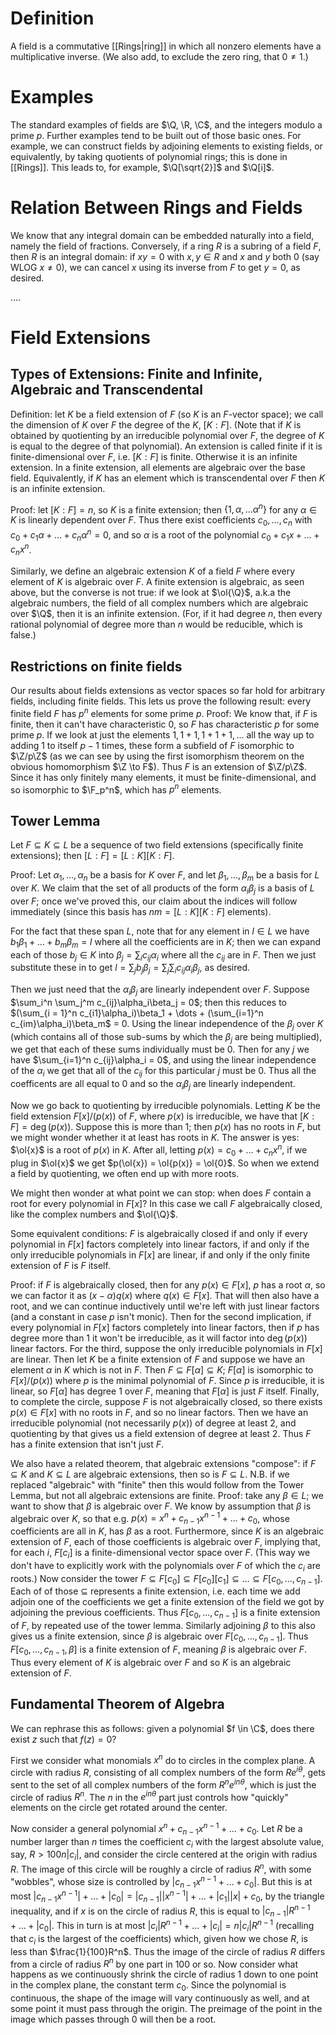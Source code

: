 # Definition
A field is a commutative [[Rings|ring]] in which all nonzero elements have a multiplicative inverse. (We also add, to exclude the zero ring, that $0 \neq 1$.)
# Examples
The standard examples of fields are $\Q, \R, \C$, and the integers modulo a prime $p$. Further examples tend to be built out of those basic ones. For example, we can construct fields by adjoining elements to existing fields, or equivalently, by taking quotients of polynomial rings; this is done in [[Rings]]. This leads to, for example, $\Q[\sqrt{2}]$ and $\Q[i]$.
# Relation Between Rings and Fields
We know that any integral domain can be embedded naturally into a field, namely the field of fractions. Conversely, if a ring $R$ is a subring of a field $F$, then $R$ is an integral domain: if $xy = 0$ with $x, y \in R$ and $x$ and $y$ both $0$ (say WLOG $x \neq 0$), we can cancel $x$ using its inverse from $F$ to get $y = 0$, as desired. 

....
# Field Extensions
## Types of Extensions: Finite and Infinite, Algebraic and Transcendental
Definition: let $K$ be a field extension of $F$ (so $K$ is an $F$-vector space); we call the dimension of $K$ over $F$ the degree of the $K$, $[K : F]$. (Note that if $K$ is obtained by quotienting by an irreducible polynomial over $F$, the degree of $K$ is equal to the degree of that polynomial). An extension is called finite if it is finite-dimensional over $F$, i.e. $[K : F]$ is finite. Otherwise it is an infinite extension. In a finite extension, all elements are algebraic over the base field. Equivalently, if $K$ has an element which is transcendental over $F$ then $K$ is an infinite extension.

Proof: let $[K : F] = n$, so $K$ is a finite extension; then $\{1, \alpha, \dots \alpha^n\}$ for any $\alpha \in K$ is linearly dependent over $F$. Thus there exist coefficients $c_0, \dots, c_n$ with $c_0 + c_1\alpha + \dots + c_n\alpha^n = 0$, and so $\alpha$ is a root of the polynomial $c_0 + c_1x + \dots + c_nx^n$. 

Similarly, we define an algebraic extension $K$ of a field $F$ where every element of $K$ is algebraic over $F$. A finite extension is algebraic, as seen above, but the converse is not true: if we look at $\ol{\Q}$, a.k.a the algebraic numbers, the field of all complex numbers which are algebraic over $\Q$, then it is an infinite extension. (For, if it had degree $n$, then every rational polynomial of degree more than $n$ would be reducible, which is false.)
## Restrictions on finite fields
Our results about fields extensions as vector spaces so far hold for arbitrary fields, including finite fields. This lets us prove the following result: every finite field $F$ has $p^n$ elements for some prime $p$. Proof: We know that, if $F$ is finite, then it can't have characteristic $0$, so $F$ has characteristic $p$ for some prime $p$. If we look at just the elements $1, 1 + 1, 1 + 1 + 1, \dots$ all the way up to adding $1$ to itself $p-1$ times, these form a subfield of $F$ isomorphic to $\Z/p\Z$ (as we can see by using the first isomorphism theorem on the obvious homomorphism $\Z \to F$). Thus $F$ is an extension of $\Z/p\Z$. Since it has only finitely many elements, it must be finite-dimensional, and so isomorphic to $\F_p^n$, which has $p^n$ elements. 

## Tower Lemma
Let $F \subseteq K \subseteq L$ be a sequence of two field extensions (specifically finite extensions); then $[L:F] = [L : K][K : F]$. 

Proof: Let $\alpha_1, \dots, \alpha_n$ be a basis for $K$ over $F$, and let $\beta_1, \dots, \beta_m$ be a basis for $L$ over $K$. We claim that the set of all products of the form $\alpha_i\beta_j$ is a basis of $L$ over $F$; once we've proved this, our claim about the indices will follow immediately (since this basis has $nm = [L : K][K : F]$ elements). 

For the fact that these span $L$, note that for any element in $l \in L$ we have $b_1\beta_1 + \dots + b_m\beta_m = l$ where all the coefficients are in $K$; then we can expand each of those $b_j \in K$ into $\beta_j = \sum_i c_{ij}\alpha_i$ where all the $c_{ij}$ are in $F$. Then we just substitute these in to get $l = \sum_j b_j\beta_j = \sum_j \sum_i c_{ij}\alpha_i\beta_j$, as desired. 

Then we just need that the $\alpha_i\beta_j$ are linearly independent over $F$. Suppose $\sum_i^n \sum_j^m c_{ij}\alpha_i\beta_j = 0$; then this reduces to $(\sum_{i = 1}^n c_{i1}\alpha_i)\beta_1 + \dots + (\sum_{i=1}^n c_{im}\alpha_i)\beta_m$ = 0. Using the linear independence of the $\beta_j$ over $K$ (which contains all of those sub-sums by which the $\beta_j$ are being multiplied), we get that each of these sums individually must be $0$. Then for any $j$ we have $\sum_{i=1}^n c_{ij}\alpha_i = 0$, and using the linear independence of the $\alpha_i$ we get that all of the $c_{ij}$ for this particular $j$ must be $0$. Thus all the coefficents are all equal to $0$ and so the $\alpha_i\beta_j$ are linearly independent. 

Now we go back to quotienting by irreducible polynomials. Letting $K$ be the field extension $F[x]/(p(x))$ of $F$, where $p(x)$ is irreducible, we have that $[K : F] = \deg(p(x))$. Suppose this is more than $1$; then $p(x)$ has no roots in $F$, but we might wonder whether it at least has roots in $K$. The answer is yes: $\ol{x}$ is a root of $p(x)$ in $K$. After all, letting $p(x) = c_0 + \dots + c_nx^n$, if we plug in $\ol{x}$ we get $p(\ol{x}) = \ol{p(x)} = \ol{0}$. So when we extend a field by quotienting, we often end up with more roots. 

We might then wonder at what point we can stop: when does $F$ contain a root for every polynomial in $F[x]$? In this case we call $F$ algebraically closed, like the complex numbers and $\ol{\Q}$. 

Some equivalent conditions: $F$ is algebraically closed if and only if every polynomial in $F[x]$ factors completely into linear factors, if and only if the only irreducible polynomials in $F[x]$ are linear, if and only if the only finite extension of $F$ is $F$ itself. 

Proof: if $F$ is algebraically closed, then for any $p(x) \in F[x]$, $p$ has a root $\alpha$, so we can factor it as $(x - \alpha)q(x)$ where $q(x) \in F[x]$. That will then also have a root, and we can continue inductively until we're left with just linear factors (and a constant in case $p$ isn't monic). Then for the second implication, if every polynomial in $F[x]$ factors completely into linear factors, then if $p$ has degree more than $1$ it won't be irreducible, as it will factor into $\deg(p(x))$ linear factors. For the third, suppose the only irreducible polynomials in $F[x]$ are linear. Then let $K$ be a finite extension of $F$ and suppose we have an element $\alpha$ in $K$ which is not in $F$. Then $F \subseteq F[\alpha] \subseteq K$; $F[\alpha]$ is isomorphic to $F[x]/(p(x))$ where $p$ is the minimal polynomial of $F$. Since $p$ is irreducible, it is linear, so $F[\alpha]$ has degree $1$ over $F$, meaning that $F[\alpha]$ is just $F$ itself. Finally, to complete the circle, suppose $F$ is not algebraically closed, so there exists $p(x) \in F[x]$ with no roots in $F$, and so no linear factors. Then we have an irreducible polynomial (not necessarily $p(x)$) of degree at least $2$, and quotienting by that gives us a field extension of degree at least $2$. Thus $F$ has a finite extension that isn't just $F$. 

We also have a related theorem, that algebraic extensions "compose": if $F \subseteq K$ and $K \subseteq L$ are algebraic extensions, then so is $F \subseteq L$. N.B. if we replaced "algebraic" with "finite" then this would follow from the Tower Lemma, but not all algebraic extensions are finite. Proof: take any $\beta \in L$; we want to show that $\beta$ is algebraic over $F$. We know by assumption that $\beta$ is algebraic over $K$, so that e.g. $p(x) = x^n + c_{n-1}x^{n-1} + \dots + c_0$, whose coefficients are all in $K$, has $\beta$ as a root. Furthermore, since $K$ is an algebraic extension of $F$, each of those coefficients is algebraic over $F$, implying that, for each $i$, $F[c_i]$ is a finite-dimensional vector space over $F$. (This way we don't have to explicitly work with the polynomials over $F$ of which the $c_i$ are roots.) Now consider the tower $F \subseteq F[c_0] \subseteq F[c_0] [c_1] \subseteq \dots \subseteq F[c_0, \dots, c_{n-1}]$. Each of of those $\subseteq$ represents a finite extension, i.e. each time we add adjoin one of the coefficients we get a finite extension of the field we got by adjoining the previous coefficients. Thus $F[c_0, \dots, c_{n-1}]$ is a finite extension of $F$, by repeated use of the tower lemma. Similarly adjoining $\beta$ to this also gives us a finite extension, since $\beta$ is algebraic over $F[c_0, \dots, c_{n-1}]$. Thus $F[c_0, \dots, c_{n-1}, \beta]$ is a finite extension of $F$, meaning $\beta$ is algebraic over $F$. Thus every element of $K$ is algebraic over $F$ and so $K$ is an algebraic extension of $F$.  

## Fundamental Theorem of Algebra
We can rephrase this as follows: given a polynomial $f \in \C$, does there exist $z$ such that $f(z) = 0$? 

First we consider what monomials $x^n$ do to circles in the complex plane. A circle with radius $R$, consisting of all complex numbers of the form $Re^{i\theta}$, gets sent to the set of all complex numbers of the form $R^ne^{in\theta}$, which is just the circle of radius $R^n$. The $n$ in the $e^{in\theta}$ part just controls how "quickly" elements on the circle get rotated around the center. 

Now consider a general polynomial $x^n + c_{n-1}x^{n-1} + \dots + c_0$. Let $R$ be a number larger than $n$ times the coefficient $c_i$ with the largest absolute value, say, $R > 100n|c_i|$, and consider the circle centered at the origin with radius $R$. The image of this circle will be roughly a circle of radius $R^n$, with some "wobbles", whose size is controlled by $|c_{n-1}x^{n-1} + \dots + c_0|$. But this is at most $|c_{n-1}x^{n-1}| + \dots + |c_0| = |c_{n-1}||x^{n-1}| + \dots + |c_1||x| + c_0$, by the triangle inequality, and if $x$ is on the circle of radius $R$, this is equal to $|c_{n-1}|R^{n-1} + \dots + |c_0|$. This in turn is at most $|c_i|R^{n-1}  + \dots + |c_i| = n|c_i|R^{n-1}$ (recalling that $c_i$ is the largest of the coefficients) which, given how we chose $R$, is less than $\frac{1}{100}R^n$. Thus the image of the circle of radius $R$ differs from a circle of radius $R^n$ by one part in 100 or so. Now consider what happens as we continuously shrink the circle of radius $1$ down to one point in the complex plane, the constant term $c_0$. Since the polynomial is continuous, the shape of the image will vary continuously as well, and at some point it must pass through the origin. The preimage of the point in the image which passes through $0$ will then be a root. 

